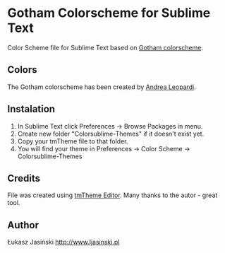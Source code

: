 Gotham Colorscheme for Sublime Text
======================================

Color Scheme file for Sublime Text based on [Gotham
colorscheme](https://github.com/whatyouhide/vim-gotham). 

Colors
------

The Gotham colorscheme has been created by 
[Andrea Leopardi](https://github.com/whatyouhide).

Instalation
-----------

1. In Sublime Text click Preferences -> Browse Packages in menu.
2. Create new folder "Colorsublime-Themes" if it doesn't exist yet.
3. Copy your tmTheme file to that folder.
4. You will find your theme in Preferences -> Color Scheme -> Colorsublime-Themes

Credits
---
File was created using [tmTheme Editor](http://tmtheme-editor.herokuapp.com/).
Many thanks to the autor - great tool.

Author
--- 
Łukasz Jasiński
http://www.ljasinski.pl